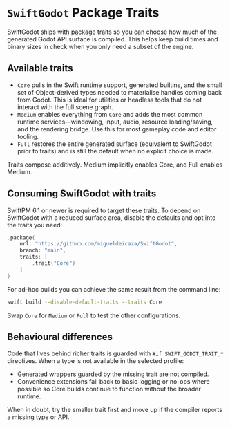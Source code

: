 # ``SwiftGodot`` Package Traits

SwiftGodot ships with package traits so you can choose how much of the generated
Godot API surface is compiled. This helps keep build times and binary sizes in
check when you only need a subset of the engine.

## Available traits

- ``Core`` pulls in the Swift runtime support, generated builtins, and the small
  set of Object-derived types needed to materialise handles coming back from
  Godot. This is ideal for utilities or headless tools that do not interact with
  the full scene graph.
- ``Medium`` enables everything from ``Core`` and adds the most common runtime
  services—windowing, input, audio, resource loading/saving, and the rendering
  bridge. Use this for most gameplay code and editor tooling.
- ``Full`` restores the entire generated surface (equivalent to SwiftGodot prior
  to traits) and is still the default when no explicit choice is made.

Traits compose additively. Medium implicitly enables Core, and Full enables
Medium.

## Consuming SwiftGodot with traits

SwiftPM 6.1 or newer is required to target these traits. To depend on
SwiftGodot with a reduced surface area, disable the defaults and opt into the
traits you need:

```swift
.package(
    url: "https://github.com/migueldeicaza/SwiftGodot",
    branch: "main",
    traits: [
        .trait("Core")
    ]
)
```

For ad-hoc builds you can achieve the same result from the command line:

```bash
swift build --disable-default-traits --traits Core
```

Swap `Core` for `Medium` or `Full` to test the other configurations.

## Behavioural differences

Code that lives behind richer traits is guarded with `#if
SWIFT_GODOT_TRAIT_*` directives. When a type is not available in the selected
profile:

- Generated wrappers guarded by the missing trait are not compiled.
- Convenience extensions fall back to basic logging or no-ops where possible so
  Core builds continue to function without the broader runtime.

When in doubt, try the smaller trait first and move up if the compiler reports a
missing type or API.
